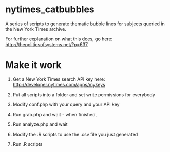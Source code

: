 nytimes_catbubbles
==================

A series of scripts to generate thematic bubble lines for subjects queried in the New York Times archive.

For further explanation on what this does, go here: http://thepoliticsofsystems.net/?p=637

Make it work
============
1) Get a New York Times search API key here: http://developer.nytimes.com/apps/mykeys

2) Put all scripts into a folder and set write permissions for everybody

3) Modify conf.php with your query and your API key
4) Run grab.php and wait - when finished,
5) Run analyze.php and wait
6) Modify the .R scripts to use the .csv file you just generated
7) Run .R scripts
